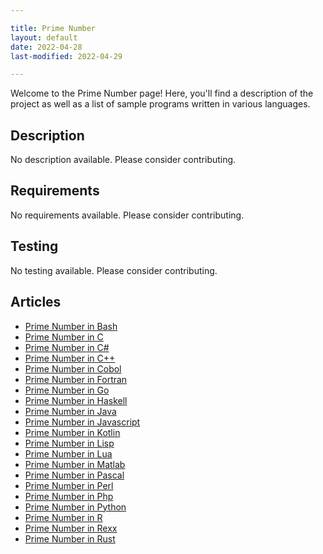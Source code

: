 ```yaml
---

title: Prime Number
layout: default
date: 2022-04-28
last-modified: 2022-04-29

---
```


Welcome to the Prime Number page! Here, you'll find a description of the project as well as a list of sample programs written in various languages.

## Description

No description available. Please consider contributing.

## Requirements

No requirements available. Please consider contributing.

## Testing

No testing available. Please consider contributing.

## Articles

- [Prime Number in Bash](https://sampleprograms.io/projects/prime-number/bash)
- [Prime Number in C](https://sampleprograms.io/projects/prime-number/c)
- [Prime Number in C#](https://sampleprograms.io/projects/prime-number/c-sharp)
- [Prime Number in C++](https://sampleprograms.io/projects/prime-number/c-plus-plus)
- [Prime Number in Cobol](https://sampleprograms.io/projects/prime-number/cobol)
- [Prime Number in Fortran](https://sampleprograms.io/projects/prime-number/fortran)
- [Prime Number in Go](https://sampleprograms.io/projects/prime-number/go)
- [Prime Number in Haskell](https://sampleprograms.io/projects/prime-number/haskell)
- [Prime Number in Java](https://sampleprograms.io/projects/prime-number/java)
- [Prime Number in Javascript](https://sampleprograms.io/projects/prime-number/javascript)
- [Prime Number in Kotlin](https://sampleprograms.io/projects/prime-number/kotlin)
- [Prime Number in Lisp](https://sampleprograms.io/projects/prime-number/lisp)
- [Prime Number in Lua](https://sampleprograms.io/projects/prime-number/lua)
- [Prime Number in Matlab](https://sampleprograms.io/projects/prime-number/matlab)
- [Prime Number in Pascal](https://sampleprograms.io/projects/prime-number/pascal)
- [Prime Number in Perl](https://sampleprograms.io/projects/prime-number/perl)
- [Prime Number in Php](https://sampleprograms.io/projects/prime-number/php)
- [Prime Number in Python](https://sampleprograms.io/projects/prime-number/python)
- [Prime Number in R](https://sampleprograms.io/projects/prime-number/r)
- [Prime Number in Rexx](https://sampleprograms.io/projects/prime-number/rexx)
- [Prime Number in Rust](https://sampleprograms.io/projects/prime-number/rust)